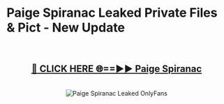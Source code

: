# Paige Spiranac Leaked Private Files & Pict - New Update
<br>
<div align="center">
<h2><a href="https://mediafilles.blogspot.com/?title=Paige_Spiranac" rel="nofollow">🔴 CLICK HERE 🌐==►► Paige Spiranac</a></h2>
<br>
<a href="https://mediafilles.blogspot.com/?title=Paige_Spiranac" rel="nofollow" data-target="animated-image.originalLink"><img src="https://i.ibb.co.com/WyWwxjT/player-gif2.gif" alt="Paige Spiranac Leaked OnlyFans" style="max-width: 100%; display: inline-block;" data-target="animated-image.originalImage"></a>
</div>
<br>